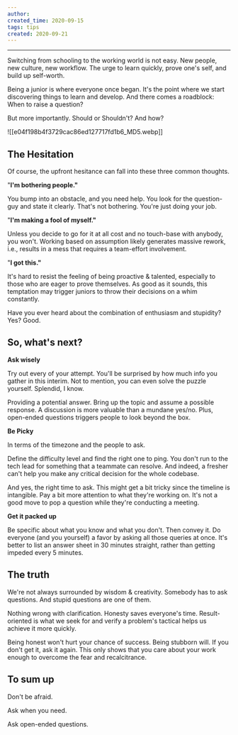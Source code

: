 ```yaml
---
author: 
created_time: 2020-09-15
tags: tips
created: 2020-09-21
---
```


---

Switching from schooling to the working world is not easy. New people, new culture, new workflow. The urge to learn quickly, prove one's self, and build up self-worth.

Being a junior is where everyone once began. It's the point where we start discovering things to learn and develop. And there comes a roadblock: When to raise a question?

But more importantly. Should or Shouldn't? And how?


![[e04f198b4f3729cac86ed127717fd1b6_MD5.webp]]


## The Hesitation

Of course, the upfront hesitance can fall into these three common thoughts.

"**I'm bothering people."** 

You bump into an obstacle, and you need help. You look for the question-guy and state it clearly. That's not bothering. You're just doing your job.


"**I'm making a fool of myself."** 

Unless you decide to go for it at all cost and no touch-base with anybody, you won't. Working based on assumption likely generates massive rework, i.e., results in a mess that requires a team-effort involvement.


"**I got this."** 

It's hard to resist the feeling of being proactive & talented, especially to those who are eager to prove themselves. As good as it sounds, this temptation may trigger juniors to throw their decisions on a whim constantly.

Have you ever heard about the combination of enthusiasm and stupidity? Yes? Good.

## So, what's next?

**Ask wisely**

Try out every of your attempt. You'll be surprised by how much info you gather in this interim. Not to mention, you can even solve the puzzle yourself. Splendid, I know. 

Providing a potential answer. Bring up the topic and assume a possible response. A discussion is more valuable than a mundane yes/no. Plus, open-ended questions triggers people to look beyond the box. 

**Be Picky**

In terms of the timezone and the people to ask.

Define the difficulty level and find the right one to ping. You don't run to the tech lead for something that a teammate can resolve. And indeed, a fresher can't help you make any critical decision for the whole codebase.

And yes, the right time to ask. This might get a bit tricky since the timeline is intangible. Pay a bit more attention to what they're working on. It's not a good move to pop a question while they're conducting a meeting.

**Get it packed up**

Be specific about what you know and what you don't. Then convey it. Do everyone (and you yourself) a favor by asking all those queries at once. It's better to list an answer sheet in 30 minutes straight, rather than getting impeded every 5 minutes.

## The truth

We're not always surrounded by wisdom & creativity. Somebody has to ask questions. And stupid questions are one of them.

Nothing wrong with clarification. Honesty saves everyone's time. Result-oriented is what we seek for and verify a problem's tactical helps us achieve it more quickly.

Being honest won't hurt your chance of success. Being stubborn will. If you don't get it, ask it again. This only shows that you care about your work enough to overcome the fear and recalcitrance.

## To sum up

Don't be afraid.

Ask when you need.

Ask open-ended questions.

